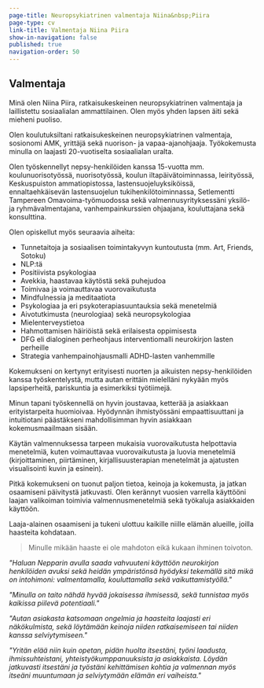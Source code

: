 ```yaml
---
page-title: Neuropsykiatrinen valmentaja Niina&nbsp;Piira
page-type: cv
link-title: Valmentaja Niina Piira
show-in-navigation: false
published: true
navigation-order: 50
---
```



## Valmentaja

Minä olen Niina Piira, ratkaisukeskeinen neuropsykiatrinen valmentaja ja laillistettu sosiaalialan ammattilainen. Olen myös yhden lapsen äiti sekä mieheni puoliso.

Olen koulutuksiltani ratkaisukeskeinen neuropsykiatrinen valmentaja, sosionomi AMK, yrittäjä sekä nuorison- ja vapaa-ajanohjaaja. Työkokemusta minulla on laajasti 20-vuotiselta sosiaalialan uralta. 

Olen työskennellyt nepsy-henkilöiden kanssa 15-vuotta mm. koulunuorisotyössä, nuorisotyössä, koulun iltapäivätoiminnassa, leirityössä, Keskuspuiston ammatiopistossa, lastensuojeluyksiköissä, ennaltaehkäisevän lastensuojelun tukihenkilötoiminnassa, Setlementti Tampereen Omavoima-työmuodossa sekä valmennusyrityksessäni yksilö- ja ryhmävalmentajana, vanhempainkurssien ohjaajana, kouluttajana sekä konsulttina.

Olen opiskellut myös seuraavia aiheita:
- Tunnetaitoja ja sosiaalisen toimintakyvyn kuntoutusta (mm. Art, Friends, Sotoku)
- NLP:tä
- Positiivista psykologiaa
- Avekkia, haastavaa käytöstä sekä puhejudoa
- Toimivaa ja voimauttavaa vuorovaikutusta
- Mindfulnessia ja meditaatiota
- Psykologiaa ja eri psykoterapiasuuntauksia sekä menetelmiä
- Aivotutkimusta (neurologiaa) sekä neuropsykologiaa
- Mielenterveystietoa
- Hahmottamisen häiriöistä sekä erilaisesta oppimisesta
- DFG eli dialoginen perheohjaus interventiomalli neurokirjon lasten perheille
- Strategia vanhempainohjausmalli ADHD-lasten vanhemmille

Kokemukseni on kertynyt erityisesti nuorten ja aikuisten nepsy-henkilöiden kanssa työskentelystä, mutta autan erittäin mielelläni nykyään myös lapsiperheitä, pariskuntia ja esimerkiksi työtiimejä.

Minun tapani työskennellä on hyvin joustavaa, ketterää ja asiakkaan erityistarpeita huomioivaa. Hyödynnän ihmistyössäni empaattisuuttani ja intuitiotani päästäkseni mahdollisimman hyvin asiakkaan kokemusmaailmaan sisään.

Käytän valmennuksessa tarpeen mukaisia vuorovaikutusta helpottavia menetelmiä, kuten voimauttavaa vuorovaikutusta ja luovia menetelmiä (kirjoittaminen, piirtäminen, kirjallisuusterapian menetelmät ja ajatusten visualisointi kuvin ja esinein).

Pitkä kokemukseni on tuonut paljon tietoa, keinoja ja kokemusta, ja jatkan osaamiseni päivitystä jatkuvasti. Olen kerännyt vuosien varrella käyttööni laajan valikoiman toimivia valmennusmenetelmiä sekä työkaluja asiakkaiden käyttöön.

Laaja-alainen osaamiseni ja tukeni ulottuu kaikille niille elämän alueille, joilla haasteita kohdataan.

> Minulle mikään haaste ei ole mahdoton eikä kukaan ihminen toivoton.

_"Haluan Nepparin avulla saada vahvuuteni käyttöön neurokirjon henkilöiden avuksi sekä heidän ympäristönsä hyödyksi tekemällä sitä mikä on intohimoni: valmentamalla, kouluttamalla sekä vaikuttamistyöllä."_

_"Minulla on taito nähdä hyvää jokaisessa ihmisessä, sekä tunnistaa myös kaikissa piilevä potentiaali."_

_"Autan asiakasta katsomaan ongelmia ja haasteita laajasti eri näkökulmista, sekä löytämään keinoja niiden ratkaisemiseen tai niiden kanssa selviytymiseen."_

_"Yritän elää niin kuin opetan, pidän huolta itsestäni, työni laadusta, ihmissuhteistani, yhteistyökumppanuuksista ja asiakkaista. Löydän jatkuvasti itsestäni ja työstäni kehittämisen kohtia ja valmennan myös itseäni muuntumaan ja selviytymään elämän eri vaiheista."_
